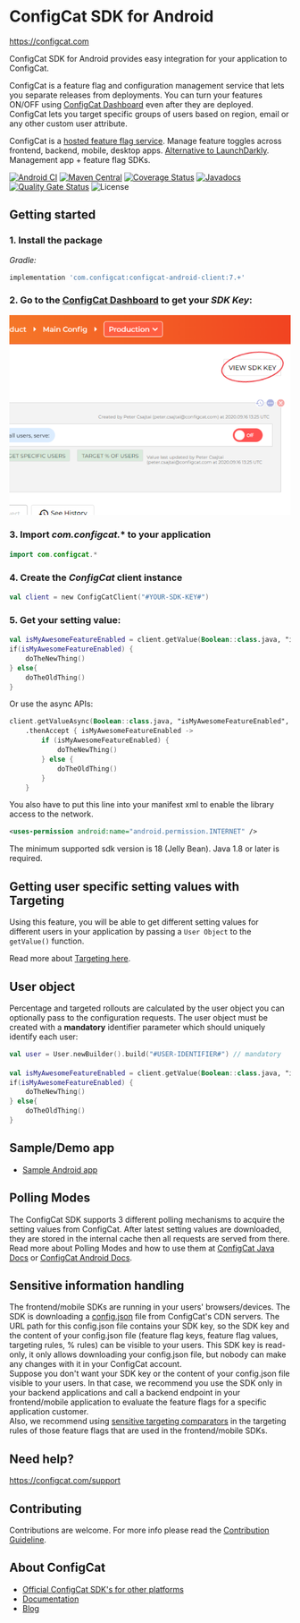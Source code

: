 # ConfigCat SDK for Android
https://configcat.com

ConfigCat SDK for Android provides easy integration for your application to ConfigCat.

ConfigCat is a feature flag and configuration management service that lets you separate releases from deployments. You can turn your features ON/OFF using <a href="http://app.configcat.com" target="_blank">ConfigCat Dashboard</a> even after they are deployed. ConfigCat lets you target specific groups of users based on region, email or any other custom user attribute.

ConfigCat is a <a href="https://configcat.com" target="_blank">hosted feature flag service</a>. Manage feature toggles across frontend, backend, mobile, desktop apps. <a href="https://configcat.com" target="_blank">Alternative to LaunchDarkly</a>. Management app + feature flag SDKs.

[![Android CI](https://github.com/configcat/android-sdk/actions/workflows/android-ci.yml/badge.svg?branch=master)](https://github.com/configcat/android-sdk/actions/workflows/android-ci.yml)
[![Maven Central](https://maven-badges.herokuapp.com/maven-central/com.configcat/configcat-android-client/badge.svg)](https://maven-badges.herokuapp.com/maven-central/com.configcat/configcat-android-client)
[![Coverage Status](https://img.shields.io/codecov/c/github/ConfigCat/android-sdk.svg)](https://codecov.io/gh/ConfigCat/android-sdk)
[![Javadocs](http://javadoc.io/badge/com.configcat/configcat-android-client.svg)](http://javadoc.io/doc/com.configcat/configcat-android-client)
[![Quality Gate Status](https://sonarcloud.io/api/project_badges/measure?project=configcat_android-sdk&metric=alert_status)](https://sonarcloud.io/dashboard?id=configcat_android-sdk)
![License](https://img.shields.io/github/license/configcat/android-sdk.svg)

## Getting started

### 1. Install the package
*Gradle:*
```groovy
implementation 'com.configcat:configcat-android-client:7.+'
```

### 2. Go to the <a href="https://app.configcat.com/sdkkey" target="_blank">ConfigCat Dashboard</a> to get your *SDK Key*:
![SDK-KEY](https://raw.githubusercontent.com/ConfigCat/android-sdk/master/media/readme02-3.png  "SDK-KEY")

### 3. Import *com.configcat.** to your application
```kotlin
import com.configcat.*
```

### 4. Create the *ConfigCat* client instance
```kotlin
val client = new ConfigCatClient("#YOUR-SDK-KEY#")
```

### 5. Get your setting value:
```kotlin
val isMyAwesomeFeatureEnabled = client.getValue(Boolean::class.java, "isMyAwesomeFeatureEnabled", false)
if(isMyAwesomeFeatureEnabled) {
    doTheNewThing()
} else{
    doTheOldThing()
}
```
Or use the async APIs:

```kotlin
client.getValueAsync(Boolean::class.java, "isMyAwesomeFeatureEnabled", false)
    .thenAccept { isMyAwesomeFeatureEnabled ->
        if (isMyAwesomeFeatureEnabled) {
            doTheNewThing()
        } else {
            doTheOldThing()
        }
    }
```
You also have to put this line into your manifest xml to enable the library access to the network.
```xml
<uses-permission android:name="android.permission.INTERNET" />
```
The minimum supported sdk version is 18 (Jelly Bean). Java 1.8 or later is required.

## Getting user specific setting values with Targeting
Using this feature, you will be able to get different setting values for different users in your application by passing a `User Object` to the `getValue()` function.

Read more about [Targeting here](https://configcat.com/docs/advanced/targeting/).


## User object
Percentage and targeted rollouts are calculated by the user object you can optionally pass to the configuration requests.
The user object must be created with a **mandatory** identifier parameter which should uniquely identify each user:
```kotlin
val user = User.newBuilder().build("#USER-IDENTIFIER#") // mandatory

val isMyAwesomeFeatureEnabled = client.getValue(Boolean::class.java, "isMyAwesomeFeatureEnabled", user, false)
if(isMyAwesomeFeatureEnabled) {
    doTheNewThing()
} else{
    doTheOldThing()
}
```

## Sample/Demo app
* [Sample Android app](https://github.com/ConfigCat/android-sdk/tree/master/samples/android)

## Polling Modes
The ConfigCat SDK supports 3 different polling mechanisms to acquire the setting values from ConfigCat. After latest setting values are downloaded, they are stored in the internal cache then all requests are served from there. Read more about Polling Modes and how to use them at [ConfigCat Java Docs](https://configcat.com/docs/sdk-reference/java/) or [ConfigCat Android Docs](https://configcat.com/docs/sdk-reference/android/).

## Sensitive information handling

The frontend/mobile SDKs are running in your users' browsers/devices. The SDK is downloading a [config.json](https://configcat.com/docs/requests/) file from ConfigCat's CDN servers. The URL path for this config.json file contains your SDK key, so the SDK key and the content of your config.json file (feature flag keys, feature flag values, targeting rules, % rules) can be visible to your users. 
This SDK key is read-only, it only allows downloading your config.json file, but nobody can make any changes with it in your ConfigCat account.  
Suppose you don't want your SDK key or the content of your config.json file visible to your users. In that case, we recommend you use the SDK only in your backend applications and call a backend endpoint in your frontend/mobile application to evaluate the feature flags for a specific application customer.  
Also, we recommend using [sensitive targeting comparators](https://configcat.com/docs/advanced/targeting/#sensitive-text-comparators) in the targeting rules of those feature flags that are used in the frontend/mobile SDKs.

## Need help?
https://configcat.com/support

## Contributing
Contributions are welcome. For more info please read the [Contribution Guideline](CONTRIBUTING.md).

## About ConfigCat
- [Official ConfigCat SDK's for other platforms](https://github.com/configcat)
- [Documentation](https://configcat.com/docs)
- [Blog](https://configcat.com/blog)
